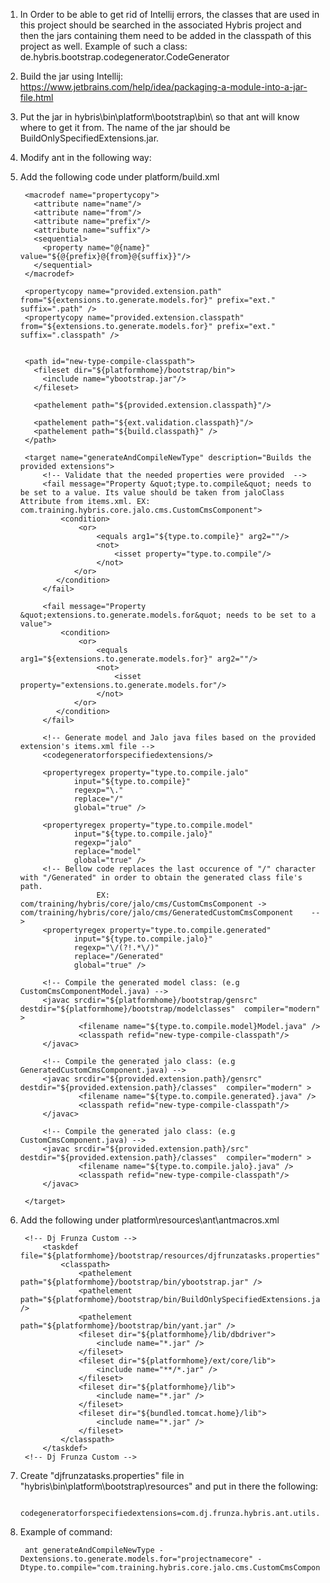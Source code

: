 1. In Order to be able to get rid of Intellij errors, the classes that are used in this project should be searched in the associated Hybris project and then the jars containing them need
	to be added in the classpath of this project as well. Example of such a class: de.hybris.bootstrap.codegenerator.CodeGenerator
2. Build the jar using Intellij: https://www.jetbrains.com/help/idea/packaging-a-module-into-a-jar-file.html
3. Put the jar in hybris\bin\platform\bootstrap\bin\ so that ant will know where to get it from. The name of the jar should be BuildOnlySpecifiedExtensions.jar.
4. Modify ant in the following way:
5. Add the following code under platform/build.xml

		<macrodef name="propertycopy">
		  <attribute name="name"/>
		  <attribute name="from"/>
		  <attribute name="prefix"/>
		  <attribute name="suffix"/>
		  <sequential>
			<property name="@{name}" value="${@{prefix}@{from}@{suffix}}"/>
		  </sequential>
		</macrodef>
		
		<propertycopy name="provided.extension.path" from="${extensions.to.generate.models.for}" prefix="ext." suffix=".path" />
		<propertycopy name="provided.extension.classpath" from="${extensions.to.generate.models.for}" prefix="ext." suffix=".classpath" />

		
		<path id="new-type-compile-classpath">
		  <fileset dir="${platformhome}/bootstrap/bin">
			<include name="ybootstrap.jar"/>
		  </fileset>

		  <pathelement path="${provided.extension.classpath}"/>
		  
		  <pathelement path="${ext.validation.classpath}"/>
		  <pathelement path="${build.classpath}" />
		</path>

		<target name="generateAndCompileNewType" description="Builds the provided extensions">
			<!-- Validate that the needed properties were provided  --> 
			<fail message="Property &quot;type.to.compile&quot; needs to be set to a value. Its value should be taken from jaloClass Attribute from items.xml. EX: com.training.hybris.core.jalo.cms.CustomCmsComponent">
				<condition>
					<or>
						<equals arg1="${type.to.compile}" arg2=""/>
						<not>
							<isset property="type.to.compile"/>
						</not>
				   </or>
			   </condition>
			</fail>
			
			<fail message="Property &quot;extensions.to.generate.models.for&quot; needs to be set to a value">
				<condition>
					<or>
						<equals arg1="${extensions.to.generate.models.for}" arg2=""/>
						<not>
							<isset property="extensions.to.generate.models.for"/>
						</not>
				   </or>
			   </condition>
			</fail>
			
			<!-- Generate model and Jalo java files based on the provided extension's items.xml file --> 
			<codegeneratorforspecifiedextensions/>		 

			<propertyregex property="type.to.compile.jalo"
				   input="${type.to.compile}"
				   regexp="\."
				   replace="/"
				   global="true" />
				   
			<propertyregex property="type.to.compile.model"
				   input="${type.to.compile.jalo}"
				   regexp="jalo"
				   replace="model"
				   global="true" />
			<!-- Bellow code replaces the last occurence of "/" character with "/Generated" in order to obtain the generated class file's path.
						EX: com/training/hybris/core/jalo/cms/CustomCmsComponent -> com/training/hybris/core/jalo/cms/GeneratedCustomCmsComponent    -->	   
			<propertyregex property="type.to.compile.generated"
				   input="${type.to.compile.jalo}"
				   regexp="\/(?!.*\/)"
				   replace="/Generated"
				   global="true" />

			<!-- Compile the generated model class: (e.g CustomCmsComponentModel.java) -->
			<javac srcdir="${platformhome}/bootstrap/gensrc" destdir="${platformhome}/bootstrap/modelclasses"  compiler="modern" >
					<filename name="${type.to.compile.model}Model.java" />
					<classpath refid="new-type-compile-classpath"/>
			</javac>
			
			<!-- Compile the generated jalo class: (e.g GeneratedCustomCmsComponent.java) -->
			<javac srcdir="${provided.extension.path}/gensrc" destdir="${provided.extension.path}/classes"  compiler="modern" >
					<filename name="${type.to.compile.generated}.java" />
					<classpath refid="new-type-compile-classpath"/>
			</javac>
			
			<!-- Compile the generated jalo class: (e.g CustomCmsComponent.java) -->
			<javac srcdir="${provided.extension.path}/src" destdir="${provided.extension.path}/classes"  compiler="modern" >
					<filename name="${type.to.compile.jalo}.java" />
					<classpath refid="new-type-compile-classpath"/>
			</javac>
			
		</target>
							
6. Add the following under platform\resources\ant\antmacros.xml			

		<!-- Dj Frunza Custom -->
			<taskdef file="${platformhome}/bootstrap/resources/djfrunzatasks.properties">
				<classpath>
					<pathelement path="${platformhome}/bootstrap/bin/ybootstrap.jar" />
					<pathelement path="${platformhome}/bootstrap/bin/BuildOnlySpecifiedExtensions.jar" />
					<pathelement path="${platformhome}/bootstrap/bin/yant.jar" />
					<fileset dir="${platformhome}/lib/dbdriver">
						<include name="*.jar" />
					</fileset>
					<fileset dir="${platformhome}/ext/core/lib">
						<include name="**/*.jar" />
					</fileset>
					<fileset dir="${platformhome}/lib">
						<include name="*.jar" />
					</fileset>
					<fileset dir="${bundled.tomcat.home}/lib">
						<include name="*.jar" />
					</fileset>
				</classpath>
			</taskdef>
		<!-- Dj Frunza Custom -->
	
7. Create "djfrunzatasks.properties" file in "hybris\bin\platform\bootstrap\resources\" and put in there the following:

		codegeneratorforspecifiedextensions=com.dj.frunza.hybris.ant.utils.CodeGeneratorForSpecifiedExtensionsTask


5. Example of command: 

		ant generateAndCompileNewType -Dextensions.to.generate.models.for="projectnamecore" -Dtype.to.compile="com.training.hybris.core.jalo.cms.CustomCmsComponent"
		

        
